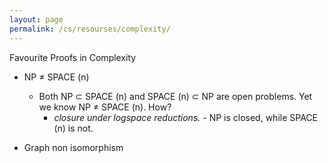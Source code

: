 ```yaml
---
layout: page
permalink: /cs/resourses/complexity/
---
```


Favourite Proofs in Complexity

* NP ≠ SPACE (n)
	- Both NP ⊂ SPACE (n) and SPACE (n) ⊂  NP are open problems. Yet we know NP ≠ SPACE (n). How? 
		- *closure under logspace reductions.* - NP is closed, while SPACE (n) is not.
	
* Graph non isomorphism
